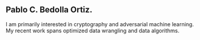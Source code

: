 ## Pablo C. Bedolla Ortiz.
I am primarily interested in cryptography and adversarial machine learning. My recent work spans optimized data wrangling and data algorithms. 
